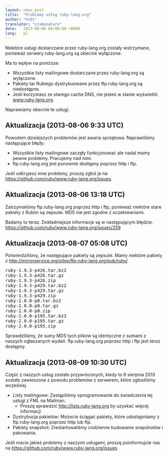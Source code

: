 ```yaml
---
layout: news_post
title:  "Problemy usług ruby-lang.org"
author: "hsbt"
translator: "crabonature"
date:   2013-08-06 04:00:00 +0000
lang:   pl
---
```


Niektóre usługi dostarczane przez ruby-lang.org zostały wstrzymane,
ponieważ serwery ruby-lang.org są obecnie wyłączone.

Ma to wpływ na poniższe:

 * Wszystkie listy mailingowe dostarczane przez ruby-lang.org są wyłączone.
 * Pakiety tar Rubiego dystrybuowane przez ftp.ruby-lang.org są niedostępne.
 * Jeśli korzystasz ze starego cache DNS, nie jesteś w stanie wyświetlić www.ruby-lang.org.

Naprawiamy obecnie te usługi.

## Aktualizacja (2013-08-06 9:33 UTC)

Powodem dzisiejszych problemów jest awaria sprzętowa.
Naprawiliśmy następujące błędy:

 * Wszystkie listy mailingowe zaczęły funkcjonować ale nadal mamy pewne problemy. Pracujemy nad nimi.
 * ftp.ruby-lang.org jest ponownie dostępny poprzez http i ftp.

Jeśli odkryjesz inne problemy, proszę zgłoś je na
https://github.com/ruby/www.ruby-lang.org/issues.

## Aktualizacja (2013-08-06 13:18 UTC)

Zatrzymaliśmy ftp.ruby-lang.org poprzez http i ftp, ponieważ niektóre stare pakiety z Rubim są zepsute.
MD5 nie jest zgodne z oczekiwaniami.

Badamy to teraz. Dokładniejsze informacje są w następującym błędzie.
https://github.com/ruby/www.ruby-lang.org/issues/259

## Aktualizacja (2013-08-07 05:08 UTC)

Potwierdziliśmy, że następujące pakiety są zepsute. Mamy niektóre pakiety z
http://mirrorservice.org/sites/ftp.ruby-lang.org/pub/ruby/
<pre>
ruby-1.9.3-p426.tar.bz2
ruby-1.9.3-p426.tar.gz
ruby-1.9.3-p426.zip
ruby-1.9.3-p429.tar.bz2
ruby-1.9.3-p429.tar.gz
ruby-1.9.3-p429.zip
ruby-2.0.0-p0.tar.bz2
ruby-2.0.0-p0.tar.gz
ruby-2.0.0-p0.zip
ruby-2.0.0-p195.tar.bz2
ruby-2.0.0-p195.tar.gz
ruby-2.0.0-p195.zip
</pre>

Sprawdziliśmy, że sumy MD5 tych plików są identyczne z sumami z naszych ogłaszanych wydań.
ftp.ruby-lang.org poprzez http i ftp jest teraz dostępny.

## Aktualizacja (2013-08-09 10:30 UTC)

Część z naszych usług zostało przywróconych, kiedy to 6 sierpnia 2013
zostały zawieszone z powodu problemów z serwerem, które zgłosiliśmy wcześniej.

  * Listy mailingowe: Zastąpiliśmy oprogramowanie do świadczenia tej usługi z FML na Mailman.
    * Proszę sprawdzić http://lists.ruby-lang.org by uzyskać więcej informacji
  * Dystrybucja pakietów: Możecie ściągać pakiety, które udostępniamy z ftp.ruby-lang.org poprzez http lub ftp.
  * Pakiety snapshot: Zrestartowaliśmy codzienne budowanie snapshotów i pakowania.

Jeśli macie jakieś problemy z naszymi usługami, proszę poinformujcie nas na https://github.com/ruby/www.ruby-lang.org/issues
